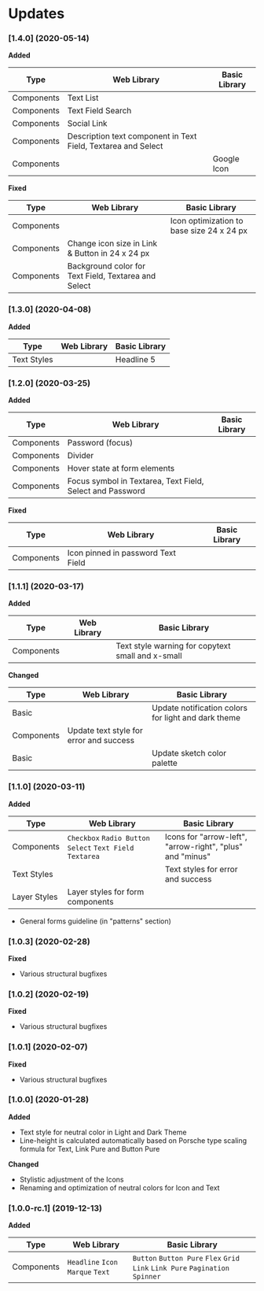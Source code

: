 # Updates 

### [1.4.0] (2020-05-14)

**Added**

Type | Web Library | Basic Library |
|---|---|---|
Components | Text List |  |
Components | Text Field Search |  |
Components | Social Link |  |
Components | Description text component in Text Field, Textarea and Select |  |
Components |  | Google Icon |

**Fixed**

Type | Web Library | Basic Library |
|---|---|---|
Components |   | Icon optimization to base size 24 x 24 px |
Components | Change icon size in Link & Button in 24 x 24 px  |  |
Components | Background color for Text Field, Textarea and Select  |  |

### [1.3.0] (2020-04-08)

**Added**

Type | Web Library | Basic Library |
|---|---|---|
Text Styles |  | Headline 5 |

### [1.2.0] (2020-03-25)

**Added**

Type | Web Library | Basic Library |
|---|---|---|
Components | Password (focus) |  |
Components | Divider |  |
Components | Hover state at form elements |  |
Components | Focus symbol in Textarea, Text Field, Select and Password |  |

**Fixed**

Type | Web Library | Basic Library |
|---|---|---|
Components | Icon pinned in password Text Field  |  |

### [1.1.1] (2020-03-17)

**Added**
    
Type | Web Library | Basic Library |
|---|---|---|
Components |  | Text style warning for copytext small and x-small |

**Changed**

Type | Web Library | Basic Library |
|---|---|---|
Basic |  | Update notification colors for light and dark theme |
Components | Update text style for error and success |  |
Basic |  | Update sketch color palette |

### [1.1.0] (2020-03-11)

**Added**

Type | Web Library | Basic Library |
|---|---|---|
Components | `Checkbox` `Radio Button` `Select` `Text Field` `Textarea` | Icons for "arrow-left", "arrow-right", "plus" and "minus" |
Text Styles |  | Text styles for error and success |
Layer Styles | Layer styles for form components |  |

- General forms guideline (in "patterns" section)

### [1.0.3] (2020-02-28)

**Fixed**
- Various structural bugfixes 

### [1.0.2] (2020-02-19)

**Fixed**
- Various structural bugfixes 

### [1.0.1] (2020-02-07)

**Fixed**
- Various structural bugfixes 

### [1.0.0] (2020-01-28)

**Added**
- Text style for neutral color in Light and Dark Theme
- Line-height is calculated automatically based on Porsche type scaling formula for Text, Link Pure and Button Pure

**Changed**
- Stylistic adjustment of the Icons
- Renaming and optimization of neutral colors for Icon and Text

### [1.0.0-rc.1] (2019-12-13)

**Added**

Type | Web Library | Basic Library |
|---|---|---|
Components | `Headline`  `Icon` `Marque` `Text` | `Button` `Button Pure` `Flex` `Grid` `Link` `Link Pure` `Pagination` `Spinner` |
